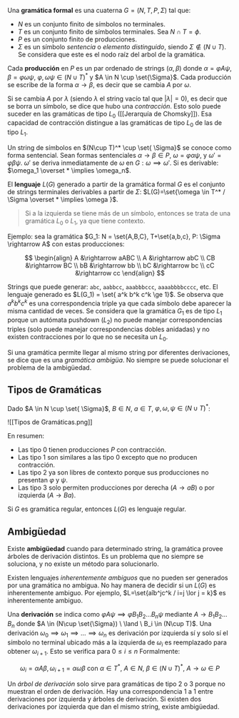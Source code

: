 Una **gramática formal** es una cuaterna $G = (N,T,P,\Sigma)$ tal que:

- $N$ es un conjunto finito de símbolos no terminales.
- $T$ es un conjunto finito de símbolos terminales. Sea $N \cap T = \phi$.
- $P$ es un conjunto finito de producciones.
- $\Sigma$ es un símbolo _sentencia_ o _elemento distinguido_, siendo $\Sigma \notin (N \cup T)$. Se considera que este es el nodo raíz del arbol de la gramática.

Cada **producción** en $P$ es un par ordenado de strings $(\alpha, \beta)$ donde $\alpha = \varphi A \psi$, $\beta = \varphi \omega \psi$, $\varphi,\omega\psi \in (N \cup T)^*$ y $A \in N \cup \set{\Sigma}$. Cada producción se escribe de la forma $\alpha \rightarrow \beta$, es decir que se cambia $A$ por $\omega$.

Si se cambia $A$ por $\lambda$ (siendo $\lambda$ el string vacío tal que $|\lambda|=0$), es decir que se borra un símbolo, se dice que hubo una _contracción_. Esto solo puede suceder en las gramáticas de tipo $L_0$ ([[Jerarquía de Chomsky]]). Esa capacidad de contracción distingue a las gramáticas de tipo $L_0$ de las de tipo $L_1$.

Un string de símbolos en $(N\cup T)^* \cup \set{ \Sigma}$ se conoce como forma sentencial. Sean formas sentenciales $\alpha \rightarrow \beta \in P$, $\omega = \varphi \alpha \psi$, y $\omega' = \varphi \beta \psi$. $\omega '$ se deriva inmediatamente de $\omega$ en $G: \omega \implies \omega '$. Si es derivable: $\omega_1 \overset * \implies \omega_n$.

El **lenguaje** $L(G)$ generado a partir de la gramática formal $G$ es el conjunto de strings terminales derivables a partir de $\Sigma$: $L(G)=\set{\omega \in T^* / \Sigma \overset * \implies \omega }$.

> Si a la izquierda se tiene más de un símbolo, entonces se trata de una gramática $L_0$ o $L_1$, ya que tiene contexto.

Ejemplo: sea la gramática $G_1: N = \set{A,B,C}, T+\set{a,b,c}, P: \Sigma \rightarrow A$ con estas producciones:

$$
\begin{align}
A &\rightarrow aABC \\
A &\rightarrow abC \\
CB &\rightarrow BC \\
bB &\rightarrow bb \\
bC &\rightarrow bc \\
cC &\rightarrow cc
\end{align}
$$

Strings que puede generar: `abc`, `aabbcc`, `aaabbbccc`, `aaaabbbbcccc`, etc. El lenguaje generado es $L(G_1) = \set{ a^k b^k c^k \ge 1}$. Se observa que $a^k b^k c^k$ es una correspondencia triple ya que cada símbolo debe aparecer la misma cantidad de veces. Se considera que la gramática $G_1$ es de tipo $L_1$ porque un autómata pushdown ($L_2)$ no puede manejar correspondencias triples (solo puede manejar correspondencias dobles anidadas) y no existen contracciones por lo que no se necesita un $L_0$.

Si una gramática permite llegar al mismo string por diferentes derivaciones, se dice que es una _gramática ambigüa_. No siempre se puede solucionar el problema de la ambigüedad.

## Tipos de Gramáticas

Dado $A \in N \cup \set{ \Sigma}$, $B \in N$, $a\in T$, $\varphi, \omega, \psi \in (N \cup T)^*$:

![[Tipos de Gramáticas.png]]

En resumen:

- Las tipo $0$ tienen producciones $P$ con contracción.
- Las tipo $1$ son similares a las tipo $0$ excepto que no producen contracción.
- Las tipo $2$ ya son libres de contexto porque sus producciones no presentan $\varphi$ y $\psi$.
- Las tipo $3$ solo permiten producciones por derecha ($A \rightarrow aB$) o por izquierda ($A\rightarrow Ba$).

Si $G$ es gramática regular, entonces $L(G)$ es lenguaje regular.

## Ambigüedad

Existe **ambigüedad** cuando para determinado string, la gramática provee árboles de derivación distintos. Es un problema que no siempre se soluciona, y no existe un método para solucionarlo.

Existen lenguajes _inherentemente ambiguos_ que no pueden ser generados por una gramática no ambigua. No hay manera de decidir si un $L(G)$ es inherentemente ambiguo. Por ejemplo, $L=\set{aîb^jc^k / i=j \lor j = k}$ es inherentemente ambiguo.

Una **derivación** se indica como $\varphi A \psi \implies \varphi B_1B_2\dots B_n \psi$ mediante $A\rightarrow B_1B_2\dots B_n$ donde $A \in (N\cup \set{\Sigma}) \ \land \ B_i \in (N\cup T)$. Una derivación $\omega_0 \implies \omega_1 \implies \dots \implies \omega_n$ es derivación por izquierda sí y solo sí el símbolo no terminal ubicado más a la izquierda de $\omega_i$ es reemplazado para obtener $\omega_{i+1}$. Esto se verifica para $0\le i\le n$ Formalmente:

$$\omega_i = \alpha A \beta , \omega_{i+1}=\alpha\omega\beta \text{ con } \alpha \in T^*,\ A \in N,\ \beta \in (N\cup T)^*,\ A\rightarrow \omega \in P$$

Un _árbol de derivación_ solo sirve para gramáticas de tipo 2 o 3 porque no muestran el orden de derivación. Hay una correspondencia 1 a 1 entre derivaciones por izquierda y árboles de derivación. Si existen dos derivaciones por izquierda que dan el mismo string, existe ambigüedad.
